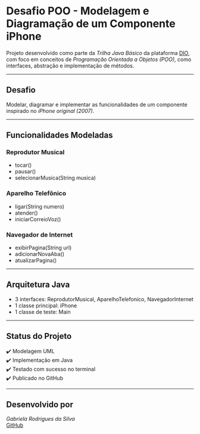 #  Desafio POO - Modelagem e Diagramação de um Componente iPhone

Projeto desenvolvido como parte da *Trilha Java Básico* da plataforma [DIO](https://dio.me), com foco em conceitos de *Programação Orientada a Objetos (POO)*, como interfaces, abstração e implementação de métodos.

---

##  Desafio

Modelar, diagramar e implementar as funcionalidades de um componente inspirado no *iPhone original (2007)*.

---

##  Funcionalidades Modeladas

###  Reprodutor Musical
- tocar()
- pausar()
- selecionarMusica(String musica)

### Aparelho Telefônico
- ligar(String numero)
- atender()
- iniciarCorreioVoz()

###  Navegador de Internet
- exibirPagina(String url)
- adicionarNovaAba()
- atualizarPagina()

---

##  Arquitetura Java

- 3 interfaces: ReprodutorMusical, AparelhoTelefonico, NavegadorInternet
- 1 classe principal: iPhone
- 1 classe de teste: Main

---

##  Status do Projeto

✔️ Modelagem UML  
✔️ Implementação em Java  
✔️ Testado com sucesso no terminal  
✔️ Publicado no GitHub

---

##  Desenvolvido por

*Gabriela Rodrigues da Silva*  
[GitHub](https://github.com/gabrielagbrodrigues)
